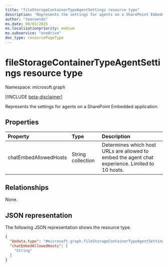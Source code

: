 ```yaml
---
title: "fileStorageContainerTypeAgentSettings resource type"
description: "Represents the settings for agents on a SharePoint Embedded application."
author: "tmarwendo"
ms.date: 09/03/2025
ms.localizationpriority: medium
ms.subservice: "onedrive"
doc_type: resourcePageType
---
```


# fileStorageContainerTypeAgentSettings resource type

Namespace: microsoft.graph

[!INCLUDE [beta-disclaimer](../../includes/beta-disclaimer.md)]

Represents the settings for agents on a SharePoint Embedded application.

## Properties
|Property|Type|Description|
|:---|:---|:---|
|chatEmbedAllowedHosts|String collection|Determines which host URLs are allowed to embed the agent chat experience. Limited to 10 hosts.|

## Relationships
None.

## JSON representation
The following JSON representation shows the resource type.
<!-- {
  "blockType": "resource",
  "@odata.type": "microsoft.graph.fileStorageContainerTypeAgentSettings"
}
-->
``` json
{
  "@odata.type": "#microsoft.graph.fileStorageContainerTypeAgentSettings ",
  "chatEmbedAllowedHosts": [
    "String"
  ]
}
```